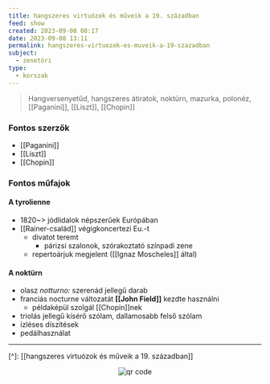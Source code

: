 ```yaml
---
title: hangszeres virtuózok és műveik a 19. században
feed: show
created: 2023-09-08 08:17
date: 2023-09-08 13:11
permalink: hangszeres-virtuozok-es-muveik-a-19-szazadban
subject:
  - zenetöri
type:
  - korszak
---
```


> Hangversenyetűd, hangszeres átiratok, noktürn, mazurka, polonéz, [[Paganini]], [[Liszt]], [[Chopin]]

### Fontos szerzők

- [[Paganini]]
- [[Liszt]]
- [[Chopin]]

### Fontos műfajok

#### A tyrolienne

- 1820~> jódlidalok népszerűek Európában
- [[Rainer-család]] végigkoncertezi Eu.-t
	- divatot teremt
		- párizsi szalonok, szórakoztató színpadi zene
	- repertoárjuk megjelent ([[Ignaz Moscheles]] által)

#### A noktürn

- olasz *notturno:* szerenád jellegű darab
- franciás nocturne változatát **[[John Field]]** kezdte használni
	- példaképül szolgál [[Chopin]]nek
- triolás jellegű kísérő szólam, dallamosabb felső szólam
- ízléses díszítések
- pedálhasználat

---
[^]: [[hangszeres virtuózok és műveik a 19. században]]



<p style="text-align: center;"><img src="https://chart.googleapis.com/chart?cht=qr&chl=https://notes.andrasdenes.com/hangszeres-virtuozok-es-muveik-a-19-szazadban&chs=180x180&choe=UTF-8&chld=L|2" alt="qr code"></p>

